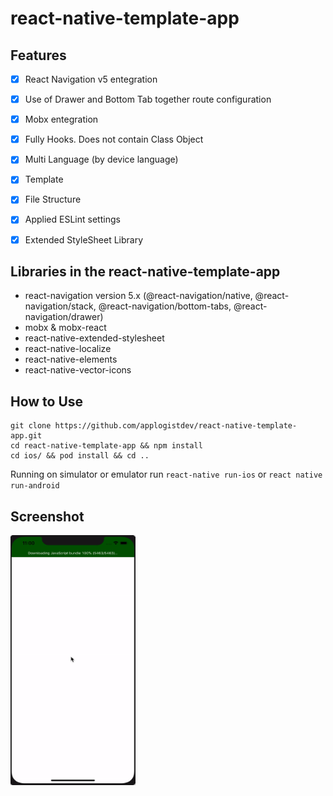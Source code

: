 # react-native-template-app
                                                                                                                                
## Features
- [x] React Navigation v5 entegration
- [x] Use of Drawer and Bottom Tab together route configuration
- [x] Mobx entegration
- [x] Fully Hooks. Does not contain Class Object
- [x] Multi Language (by device language)
- [x] Template
- [x] File Structure
- [x] Applied ESLint settings
- [x] Extended StyleSheet Library



## Libraries in the react-native-template-app

- react-navigation version 5.x (@react-navigation/native, @react-navigation/stack, @react-navigation/bottom-tabs, @react-navigation/drawer)
- mobx & mobx-react
- react-native-extended-stylesheet
- react-native-localize
- react-native-elements
- react-native-vector-icons

## How to Use
```
git clone https://github.com/applogistdev/react-native-template-app.git
cd react-native-template-app && npm install
cd ios/ && pod install && cd ..
```
Running on simulator or emulator run `react-native run-ios` or `react native run-android`


## Screenshot
<img src="https://github.com/applogistdev/react-native-template-app/blob/master/assets/gif/ezgif-5-ac7e6667170d.gif" width="200" height="400">
                                                                                                                                                    
                    
